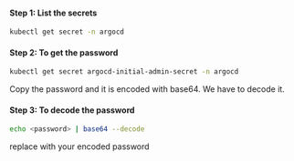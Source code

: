 #### Step 1: List the secrets

```bash
kubectl get secret -n argocd
```

#### Step 2: To get the password

```bash
kubectl get secret argocd-initial-admin-secret -n argocd
```

Copy the password and it is encoded with base64. We have to decode it.

#### Step 3: To decode the password

```bash
echo <password> | base64 --decode
```

replace <password> with your encoded password
